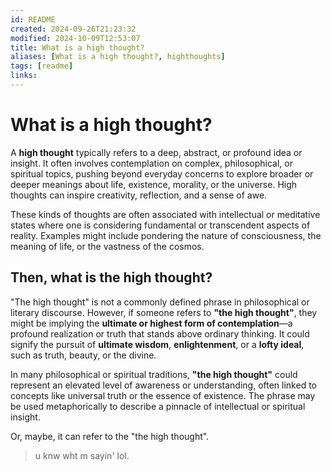 ```yaml
---
id: README
created: 2024-09-26T21:23:32
modified: 2024-10-09T12:53:07
title: What is a high thought?
aliases: [What is a high thought?, highthoughts]
tags: [readme]
links:
---
```

# What is a high thought?

A **high thought** typically refers to a deep, abstract, or profound idea or insight. It often involves contemplation on complex, philosophical, or spiritual topics, pushing beyond everyday concerns to explore broader or deeper meanings about life, existence, morality, or the universe. High thoughts can inspire creativity, reflection, and a sense of awe.

These kinds of thoughts are often associated with intellectual or meditative states where one is considering fundamental or transcendent aspects of reality. Examples might include pondering the nature of consciousness, the meaning of life, or the vastness of the cosmos.

## Then, what is the high thought?

"The high thought" is not a commonly defined phrase in philosophical or literary discourse. However, if someone refers to **"the high thought"**, they might be implying the **ultimate or highest form of contemplation**—a profound realization or truth that stands above ordinary thinking. It could signify the pursuit of **ultimate wisdom**, **enlightenment**, or a **lofty ideal**, such as truth, beauty, or the divine.

In many philosophical or spiritual traditions, **"the high thought"** could represent an elevated level of awareness or understanding, often linked to concepts like universal truth or the essence of existence. The phrase may be used metaphorically to describe a pinnacle of intellectual or spiritual insight.

Or, maybe, it can refer to the "the high thought". 
> u knw wht m sayin' lol.
